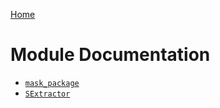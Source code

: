 [Home](./shapepipe.md)

# Module Documentation

- [`mask_package`](./module_docs/mask_package.md)
- [`SExtractor`](./module_docs/sextractor.md)
